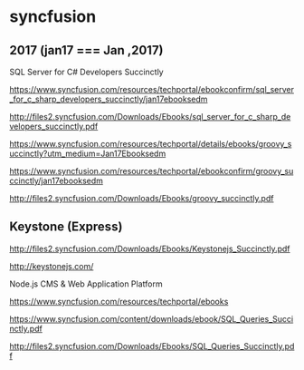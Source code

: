# syncfusion  


## 2017 (jan17 === Jan ,2017)


SQL Server for C# Developers Succinctly


https://www.syncfusion.com/resources/techportal/ebookconfirm/sql_server_for_c_sharp_developers_succinctly/jan17ebooksedm

http://files2.syncfusion.com/Downloads/Ebooks/sql_server_for_c_sharp_developers_succinctly.pdf



https://www.syncfusion.com/resources/techportal/details/ebooks/groovy_succinctly?utm_medium=Jan17Ebooksedm

https://www.syncfusion.com/resources/techportal/ebookconfirm/groovy_succinctly/jan17ebooksedm

http://files2.syncfusion.com/Downloads/Ebooks/groovy_succinctly.pdf




## Keystone (Express)

http://files2.syncfusion.com/Downloads/Ebooks/Keystonejs_Succinctly.pdf


http://keystonejs.com/

Node.js CMS & Web Application Platform




https://www.syncfusion.com/resources/techportal/ebooks



https://www.syncfusion.com/content/downloads/ebook/SQL_Queries_Succinctly.pdf



http://files2.syncfusion.com/Downloads/Ebooks/SQL_Queries_Succinctly.pdf





